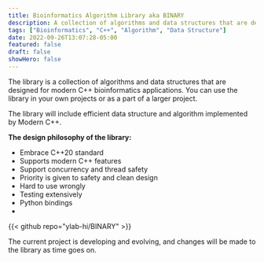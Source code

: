 ```yaml
---
title: Bioinformatics Algorithm Library aka BINARY
description: A collection of algorithms and data structures that are designed for modern C++ bioinformatics applications.
tags: ["Bioinformatics", "C++", "Algorithm", "Data Structure"]
date: 2022-09-26T13:07:28-05:00
featured: false
draft: false
showHero: false
---
```


The library is a collection of algorithms and data structures that are designed for modern C++ bioinformatics applications.
You can use the library in your own projects or as a part of a larger project.

The library will include efficient data structure and algorithm implemented by Modern C++.

**The design philosophy of the library:**

- Embrace C++20 standard
- Supports modern C++ features
- Support concurrency and thread safety
- Priority is given to safety and clean design
- Hard to use wrongly
- Testing extensively
- Python bindings
-

{{< github repo="ylab-hi/BINARY" >}}

The current project is developing and evolving, and changes will be made to the library as time goes on.
